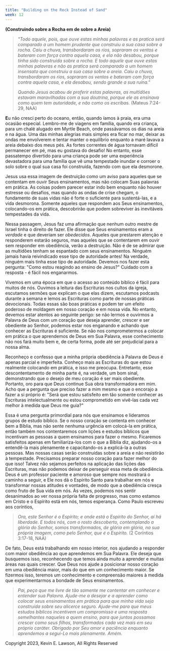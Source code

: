 ```yaml
---
title: "Building on the Rock Instead of Sand"
week: 12
---
```


**(Construindo sobre a Rocha em de sobre a Areia)**

> *"Todo aquele, pois, que ouve estas minhas palavras e as pratica será
> comparado a um homem prudente que construiu a sua casa sobre a rocha.
> Caiu a chuva, transbordaram os rios, sopraram os ventos e bateram com
> força contra aquela casa, e ela não desabou, porque tinha sido
> construída sobre a rocha. E todo aquele que ouve estas minhas palavras
> e não as pratica será comparado a um homem insensato que construiu a
> sua casa sobre a areia. Caiu a chuva, transbordaram os rios, sopraram
> os ventos e bateram com força contra aquela casa, e ela desabou, sendo
> grande a sua ruína."*
>
> *Quando Jesus acabou de proferir estas palavras, as multidões estavam
> maravilhadas com a sua doutrina, porque ele as ensinava como quem tem
> autoridade, e não como os escribas.* (Mateus 7:24-29, NAA)

**E**u não cresci perto do oceano, então, quando íamos à praia, era uma
ocasião especial. Lembro-me de viagens em família, quando era criança,
para um chalé alugado em Myrtle Beach, onde passávamos os dias na areia
e na água. Uma das minhas alegrias mais simples era ficar no mar, deixar
as ondas me envolverem e tentar manter o equilíbrio enquanto a maré
lavava a areia debaixo dos meus pés. As fortes correntes de água
tornavam difícil permanecer em pé, mas eu gostava do desafio! No
entanto, esse passatempo divertido para uma criança pode ser uma
experiência devastadora para uma família que vê uma tempestade inundar e
corroer o solo sobre o qual sua casa foi construída, fazendo com que ela
desmorone.

Jesus usa essa imagem de destruição como um aviso para aqueles que se
contentam em ouvir Seus ensinamentos, mas não colocam Suas palavras em
prática. As coisas podem parecer estar indo bem enquanto não houver
estresse ou desafios, mas quando as ondas de crise chegam, o fundamento
de suas vidas não é forte o suficiente para sustentá-las, e a vida
desmorona. Somente aqueles que respondem aos Seus ensinamentos,
colocando-os em prática, descobrirão que podem sobreviver às inevitáveis
tempestades da vida.

Nessa passagem, Jesus faz uma afirmação que nenhum outro mestre de
Israel tinha o direito de fazer. Ele disse que Seus ensinamentos eram a
*verdade* e que deveriam ser *obedecidos*. Aqueles que prestarem atenção
e responderem estarão seguros, mas aqueles que se contentarem em ouvir
sem responder em obediência, verão a destruição. Não é de se admirar que
as multidões tenham se espantado com seus ensinamentos. Ninguém jamais
havia reivindicado esse tipo de autoridade antes! Na verdade, ninguém
mais tinha esse tipo de autoridade. Devemos nos fazer esta pergunta:
\"Como estou reagindo ao ensino de Jesus?\" Cuidado com a resposta - é
fácil nos enganarmos.

Vivemos em uma época em que o acesso ao conteúdo bíblico é fácil para
muitos de nós. Ouvimos a leitura das Escrituras nos cultos da igreja,
escutamos sermões que explicam o que elas dizem, escutamos podcasts
durante a semana e lemos as Escrituras como parte de nossas práticas
devocionais. Todas essas são boas práticas e podem ter um efeito
poderoso de moldagem em nosso coração e em nossa vida. No entanto,
devemos estar atentos ao seguinte perigo: se não lermos e ouvirmos a
Palavra de Deus com um coração que deseja aprender, crescer e ser
obediente ao Senhor, podemos estar nos enganando e achando que conhecer
as Escrituras é suficiente. Se não nos comprometermos a colocar em
prática o que aprendemos de Deus em Sua Palavra, esse conhecimento não
nos fará muito bem e, de certa forma, pode até ser prejudicial para a
nossa alma.

Reconheço e confesso que a minha própria obediência à Palavra de Deus é
apenas parcial e imperfeita. Conheço mais as Escrituras do que estou
realmente colocando em prática, e isso me preocupa. Entretanto, esse
descontentamento de minha parte é, na verdade, um bom sinal,
demonstrando que o desejo de meu coração é ser mais obediente. Portanto,
oro para que Deus continue Sua obra transformadora em mim. Acho que a
pergunta que preciso fazer a mim mesmo e que o encorajo a fazer a si
próprio é: "Será que estou satisfeito em tão somente conhecer as
Escrituras intelectualmente ou estou comprometido em vivê-las cada vez
melhor à medida que Deus me guia?\"

Essa é uma pergunta primordial para nós que ensinamos e lideramos grupos
de estudo bíblico. Se o nosso coração se contenta em conhecer bem a
Bíblia, mas não sente nenhuma urgência em colocá-la em prática, então
também nos contentaremos com lições e estudos bíblicos que incentivam as
pessoas a quem ensinamos para fazer o mesmo. Ficaremos satisfeitos
apenas em familiariza-los com o que a Bíblia diz, ajudando-os a
entendê-la mais plenamente e capacitando-os a explicá-la a outras
pessoas. Mas nossas casas serão construídas sobre a areia e não
resistirão à tempestade. Precisamos preparar nosso coração para fazer
melhor do que isso! Talvez não sejamos perfeitos na aplicação das lições
das Escrituras, mas não podemos deixar de perseguir essa meta de
obediência. Deus é um professor paciente e amoroso que sempre nos
mostrará o caminho a seguir, e Ele nos dá o Espírito Santo para
trabalhar em nós e transformar nossas atitudes e vontades, de modo que a
obediência cresça como fruto de Sua vida em nós. Às vezes, podemos nos
sentir desanimados ao ver nossa própria falta de progresso, mas como
estamos em Cristo e o Espírito está em nós, temos esperança. Como Paulo
escreveu aos coríntios,

> *Ora, este Senhor é o Espírito; e onde está o Espírito do Senhor, aí
> há liberdade. E todos nós, com o rosto descoberto, contemplando a
> glória do Senhor, somos transformados, de glória em glória, na sua
> própria imagem, como pelo Senhor, que é o Espírito.* (2 Coríntios
> 3:17-18, NAA)

De fato, Deus está trabalhando em nosso interior, nos ajudando a
responder com maior obediência ao que aprendemos em Sua Palavra. Ele
deseja que busquemos isso, reconhecendo que temos ainda muito a aprender
e muitas áreas nas quais crescer. Que Deus nos ajude a posicionar nosso
coração em uma obediência maior, mais do que em um conhecimento maior.
Se fizermos isso, teremos um conhecimento e compreensão maiores à medida
que experimentarmos a bondade de Seus ensinamentos.

> *Pai, peço que me livre de tão somente me contentar em conhecer e
> entender sua Palavra. Ajude-me a desejar e a aprender como colocar
> seus ensinamentos em prática para que minha vida seja construída sobre
> seu alicerce seguro. Ajude-me para que meus estudos bíblicos
> incentivem um compromisso e uma resposta semelhantes naqueles a quem
> ensino, para que juntos possamos crescer como seus filhos,
> transformados cada vez mais em seu próprio caráter. Obrigado por Seu
> amor e paciência enquanto aprendemos a segui-Lo mais plenamente.
> Amém.*

Copyright 2023, Kevin E. Lawson, All Rights Reserved
